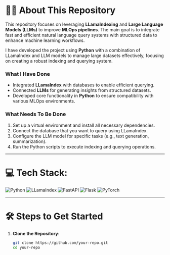 # 🧑‍💻 About This Repository
This repository focuses on leveraging **LLamaIndexing** and **Large Language Models (LLMs)** to improve **MLOps pipelines**. The main goal is to integrate fast and efficient natural language query systems with structured data to enhance machine learning workflows.

I have developed the project using **Python** with a combination of LLamaIndex and LLM models to manage large datasets effectively, focusing on creating a robust indexing and querying system.

### What I Have Done
- Integrated **LLamaIndex** with databases to enable efficient querying.
- Connected **LLMs** for generating insights from structured datasets.
- Developed core functionality in **Python** to ensure compatibility with various MLOps environments.

### What Needs To Be Done
1. Set up a virtual environment and install all necessary dependencies.
2. Connect the database that you want to query using LLamaIndex.
3. Configure the LLM model for specific tasks (e.g., text generation, summarization).
4. Run the Python scripts to execute indexing and querying operations.

---

# 💻 Tech Stack:
![Python](https://img.shields.io/badge/python-3670A0?style=for-the-badge&logo=python&logoColor=ffdd54) 
![LLamaIndex](https://img.shields.io/badge/LlamaIndex-blue?style=for-the-badge&logo=AI&logoColor=white)
![FastAPI](https://img.shields.io/badge/FastAPI-005571?style=for-the-badge&logo=fastapi)
![Flask](https://img.shields.io/badge/flask-%23000.svg?style=for-the-badge&logo=flask&logoColor=white)
![PyTorch](https://img.shields.io/badge/PyTorch-%23EE4C2C.svg?style=for-the-badge&logo=PyTorch&logoColor=white)

---

# 🛠️ Steps to Get Started

1. **Clone the Repository**:
   ```bash
   git clone https://github.com/your-repo.git
   cd your-repo
